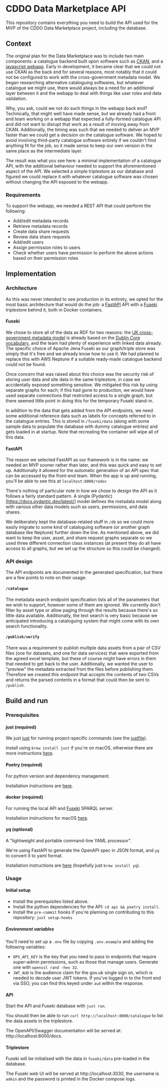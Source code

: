 # CDDO Data Marketplace API

This repository contains everything you need to build the API used for the MVP of the CDDO Data Marketplace project, including the database.

## Context

The original plan for the Data Marketplace was to include two main components: a catalogue backend built upon software such as [CKAN](https://github.com/ckan/ckan), and a [javascript webapp](https://github.com/co-cddo/data-marketplace). Early in development, it became clear that we could not use CKAN as the back end for several reasons, most notably that it could not be configured to work with the cross-government metadata model. We began researching alternative cataloguing softwares, but whatever catalogue we might use, there would always be a need for an additional layer between it and the webapp to deal with things like user roles and data validation.

Why, you ask, could we not do such things in the webapp back end? Technically, that might well have made sense, but we already had a front end team working on a webapp that expected a fully-formed catalogue API and did not want to disrupt that work as a result of moving away from CKAN. Additionally, the timing was such that we needed to deliver an MVP faster than we could get a decision on the catalogue software. We hoped to avoid involving third-party catalogue software entirely if we couldn't find anything fit for the job, so it made sense to keep our own version in the same place as the intermediate layer.

The result was what you see here: a minimal implementation of a catalogue API, with the additional behaviour needed to support the aforementioned aspect of the API. We selected a simple triplestore as our database and figured we could replace it with whatever catalogue software was chosen without changing the API exposed to the webapp.

### Requirements

To support the webapp, we needed a REST API that could perform the following:

* Add/edit metadata records
* Retrieve metadata records
* Create data share requests
* Review data share requests
* Add/edit users
* Assign permission roles to users
* Check whether users have permission to perform the above actions based on their permission roles

## Implementation

### Architecture

As this was never intended to see production in its entirety, we opted for the most basic architecture that would do the job: a [FastAPI](https://fastapi.tiangolo.com/) API with a [Fuseki](https://jena.apache.org/documentation/fuseki2/) triplestore behind it, both in Docker containers.

#### Fuseki

We chose to store all of the data as RDF for two reasons: the [UK cross-government metadata model](https://www.gov.uk/government/collections/metadata-standards-for-sharing-and-publishing-data) is already based on the [Dublin Core vocabulary](https://www.dublincore.org/specifications/dublin-core/dcmi-terms/), and the team had plenty of experience with linked data already. The specific choice of Apache Jena Fuseki as our graph/triple store was simply that it's free and we already know how to use it. We had planned to replace this with AWS Neptune if a suitable ready-made catalogue backend could not be found.

Once concern that was raised about this choice was the security risk of storing user data and site data in the same triplestore, in case we accidentally exposed something sensitive. We mitigated this risk by using separate graphs for each; if this had gone to production, we would have used separate connections that restricted access to a single graph, but there seemed little point in doing this for the temporary Fuseki stand-in.

In addition to the data that gets added from the API endpoints, we need some additional reference data such as labels for concepts referred to in the catalogue entries. This is stored in `/fuseki/data` (along with some sample data to populate the database with dummy catalogue entries) and gets loaded in at startup. Note that recreating the container will wipe all of this data.

#### FastAPI

The reason we selected FastAPI as our framework is in the name: we needed an MVP sooner rather than later, and this was quick and easy to set up. Additionally it allowed for the automatic generation of an API spec that can be accessed by the front-end team. When the app is up and running, you'll be able to see this at `localhost:8000/redoc`

There's nothing of particular note in how we chose to design the API as it follows a fairly standard pattern. A single (Pydantic)[https://docs.pydantic.dev/latest/] model defines the metadata model along with various other data models such as users, permissions, and data shares.

We deliberately kept the database-related stuff in `/db` so we could more easily migrate to some kind of cataloguing software (or another graph database like Neptune) further down the line. As mentioned above, we did want to keep the user, asset, and share request graphs separate so we used three different connection class instances (at present they do all have access to all graphs, but we set up the structure so this could be changed).

### API design

The API endpoints are documented in the generated specification, but there are a few points to note on their usage:

#### `/catalogue`

The metadata search endpoint specification lists all of the parameters that we wish to support, however some of them are ignored. We currently don't filter by asset type or allow paging through the results because there's so little data available. Additionally, the text search is very basic because we anticipated introducing a cataloguing system that might come with its own search functionality.

#### `/publish/verify`
There was a requirement to publish multiple data assets from a pair of CSV files (one for datasets, and one for data services) that were exported from the agreed excel template, but these of course might have errors in them that needed to get back to the user. Additionally, we wanted the user to "preview" the metadata extracted from the files before publishing them. Therefore we created this endpoint that accepts the contents of two CSVs and returns the parsed contents in a format that could then be sent to `/publish`.

## Build and run

### Prerequisites

#### just (required)
We just [just](https://github.com/casey/just) for running project-specific commands (see the [justfile](justfile)). 

Install using `brew install just` if you're on macOS, otherwise there are more instructions [here](https://github.com/casey/just#packages).

#### Poetry (required)
For python version and dependency management.

Installation instructions are [here](https://python-poetry.org/docs/#installing-with-the-official-installer).

#### docker (required)
For running the local API and [Fuseki](https://jena.apache.org/documentation/fuseki2/) SPARQL server.

Installation instructions for macOS [here](https://docs.docker.com/desktop/install/mac-install/).

#### yq (optional)
A "lightweight and portable command-line YAML processor". 

We're using FastAPI to generate the OpenAPI spec in JSON format, and `yq` to convert it to yaml format.

Installation instructions are [here](https://github.com/mikefarah/yq/#install) (hopefully just `brew install yq`).

### Usage

#### Initial setup
-  Install the prerequisites listed above.
-  Install the python dependencies for the API: `cd api && poetry install`.
-  Install the `pre-commit` hooks if you're planning on contributing to this repository: `just setup-hooks`

##### Environment variables
You'll need to set up a `.env` file by copying `.env.example` and adding the following variables:

* `OPS_API_KEY` is the key that you need to pass to endpoints that require super-admin permissions, such as those that manage users. Generate one with `openssl rand -hex 32`.
* `JWT_AUD` is the audience claim for the gov.uk single sign on, which is needed to decode user JWT tokens. If you've logged in to the front end via SSO, you can find this keyed under `aud` within the response.

#### API
Start the API and Fuseki database with `just run`.

You should then be able to run `curl http://localhost:8000/catalogue` to list the data assets in the triplestore.

The OpenAPI/Swagger documentation will be served at: http://localhost:8000/docs.

#### Triplestore 
Fuseki will be initialised with the data in `fuseki/data` pre-loaded in the database.

The Fuseki web UI will be served at http://localhost:3030, the username is `admin` and the password is printed in the Docker compose logs.
